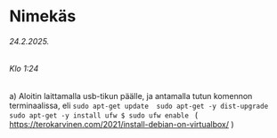 Nimekäs
===
###### 24.2.2025.
###### Klo 1:24

a)  Aloitin laittamalla usb-tikun päälle, ja antamalla tutun komennon terminaalissa, eli ```sudo apt-get update 
sudo apt-get -y dist-upgrade 
sudo apt-get -y install ufw
$ sudo ufw enable ``` ( https://terokarvinen.com/2021/install-debian-on-virtualbox/ )

